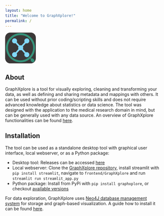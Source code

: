 ```yaml
---
layout: home
title: "Welcome to GraphXplore!"
permalink: /
---
```


<img src="./graphxplore_icon.png" alt="drawing" width="100"/>

## About

GraphXplore is a tool for visually exploring, cleaning and transforming your data, as well as defining and sharing 
metadata and mappings with others. It can be used without prior coding/scripting skills and does not require 
advanced knowledge about statistics or data science. The tool was designed with the application to the medical 
research domain in mind, but can be generally used with any data source. An overview of GraphXplore functionalities can 
be found [here](/functionalities).

## Installation

The tool can be used as a standalone desktop tool with graphical user interface, local webserver, or as a Python package:
 - Desktop tool: Releases can be accessed [here](https://github.com/UKEIAM/graphxplore/releases)
 - Local webserver: Clone the [GraphXplore repository](https://github.com/UKEIAM/graphxplore), install streamlit with `pip install streamlit`, navigate to 
  `frontend/GraphXplore` and run `streamlit run streamlit_app.py`
 - Python package: Install from PyPi with `pip install graphxplore`, or checkout [available versions](https://pypi.org/project/graphxplore/)

For data exploration, GraphXplore uses [Neo4J database management system](https://neo4j.com/) for storage and 
graph-based visualization. A guide how to install it can be found [here](/neo4j_installation).